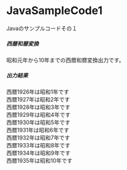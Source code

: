 # JavaSampleCode1
Javaのサンプルコードその１

##### 西暦和暦変換
昭和元年から10年までの西暦和暦変換出力です。

##### 出力結果
西暦1926年は昭和1年です  
西暦1927年は昭和2年です  
西暦1928年は昭和3年です  
西暦1929年は昭和4年です  
西暦1930年は昭和5年です  
西暦1931年は昭和6年です  
西暦1932年は昭和7年です  
西暦1933年は昭和8年です  
西暦1934年は昭和9年です  
西暦1935年は昭和10年です  
